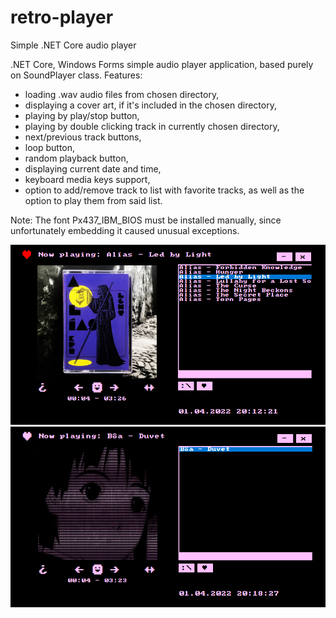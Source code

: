 # retro-player
Simple .NET Core audio player

.NET Core, Windows Forms simple audio player application, based purely on SoundPlayer class. Features:
- loading .wav audio files from chosen directory,
- displaying a cover art, if it's included in the chosen directory,
- playing by play/stop button,
- playing by double clicking track in currently chosen directory,
- next/previous track buttons,
- loop button,
- random playback button,
- displaying current date and time,
- keyboard media keys support,
- option to add/remove track to list with favorite tracks, as well as the option to play them from said list.

Note: The font Px437_IBM_BIOS must be installed manually, since unfortunately embedding it caused unusual exceptions. 

<img src = screenshot_1.png width=600>
<img src = screenshot_2.png width=600>
